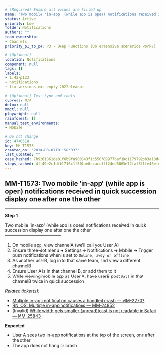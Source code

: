 ```yaml
---
# (Required) Ensure all values are filled up
name: "Two mobile 'in-app' (while app is open) notifications received in quick succession display one after one the other"
status: Active
priority: Low
folder: Notifications
authors: ""
team_ownership: 
- Channels
priority_p1_to_p4: P3 - Deep Functions (Do extensive scenarios work?)

# (Optional)
location: Notifications
component: null
tags: []
labels: 
- 1.42-p123
- notifications
- fix-versions-not-empty-2022cleanup

# (Optional) Test type and tools
cypress: N/A
detox: null
mmctl: null
playwright: null
rainforest: []
manual_test_environments: 
- Mobile

# Do not change
id: 4740518
key: MM-T1573
created_on: "2020-03-07T01:58:33Z"
last_updated: ""
case_hashed: 7b9261861de81f6b9fa908843f1c550789977baf18c1179792bb3a18dcba69110b0efaee7b5eb11d443ba246fa1d7858
steps_hashed: 4f149e2c1df01716c1f504ae0ccacc8ff24ed6063e72faf5f1fe46efe946df965309ad81f98ca83ea7019dbf324a7ae3
---
```


<!-- (Auto-generated) Based on frontmatter's "key" and "name" -->

## MM-T1573: Two mobile 'in-app' (while app is open) notifications received in quick succession display one after one the other

---

**Step 1**

Two mobile 'in-app' (while app is open) notifications received in quick succession display one after one the other\
––––––––––––––––––––––––––

1. On mobile app, view channelA (we'll call you User A)
2. Ensure three-dot menu ➜ Settings ➜ Notifications ➜ Mobile ➜ Trigger push notifications when is set to `Online, away or offline`
3. As another userB, log in to that same team, and view a different channelB
4. Ensure User A is in that channel B, or add them to it
5. While viewing mobile app as User A, have userB post `@all` in that channelB twice in quick succession

_Related ticket(s):_

- [Multiple in-app notification causes a handled crash — MM-22702](https://mattermost.atlassian.net/browse/MM-22702)
- [RN iOS: Multiple in-app notifications — MM-24852](https://mattermost.atlassian.net/browse/MM-24852)
- (Invalid) [While width gets smaller (unread)toast is not readable in Safari — MM-25843](https://mattermost.atlassian.net/browse/MM-25843)

**Expected**

- User A sees two in-app notifications at the top of the screen, one after the other
- The app does not hang or crash
